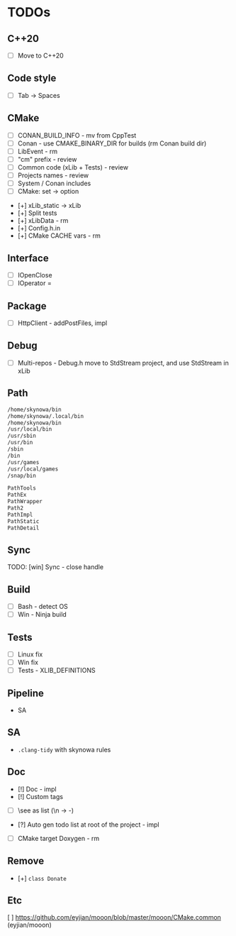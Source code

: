 # TODOs

## C++20

- [ ] Move to C++20

## Code style

- [ ] Tab -> Spaces

## CMake

- [ ] CONAN_BUILD_INFO - mv from CppTest
- [ ] Conan - use CMAKE_BINARY_DIR for builds (rm Conan build dir)
- [ ] LibEvent - rm
- [ ] "cm" prefix - review
- [ ] Common code (xLib + Tests) - review
- [ ] Projects names - review
- [ ] System / Conan includes
- [ ] CMake: set -> option

- [+] xLib_static -> xLib
- [+] Split tests
- [+] xLibData - rm
- [+] Config.h.in
- [+] CMake CACHE vars - rm

## Interface

- [ ] IOpenClose
- [ ] IOperator =

## Package

- [ ] HttpClient - addPostFiles, impl

## Debug

- [ ] Multi-repos - Debug.h move to StdStream project, and use StdStream in xLib

## Path

```bash
/home/skynowa/bin
/home/skynowa/.local/bin
/home/skynowa/bin
/usr/local/bin
/usr/sbin
/usr/bin
/sbin
/bin
/usr/games
/usr/local/games
/snap/bin
```

```bash
PathTools
PathEx
PathWrapper
Path2
PathImpl
PathStatic
PathDetail
```

## Sync

TODO: [win] Sync - close handle

## Build

- [ ] Bash - detect OS
- [ ] Win - Ninja build

## Tests

- [ ] Linux fix
- [ ] Win fix
- [ ] Tests - XLIB_DEFINITIONS

## Pipeline

- SA

## SA

- `.clang-tidy` with skynowa rules

## Doc

- [!] Doc - impl
- [!] Custom tags
- [ ] \see as list (\n -> -)
- [?] Auto gen todo list at root of the project - impl
- [ ] CMake target Doxygen - rm

## Remove

- [+] `class Donate`

## Etc

[ ] https://github.com/eyjian/mooon/blob/master/mooon/CMake.common (eyjian/mooon)
